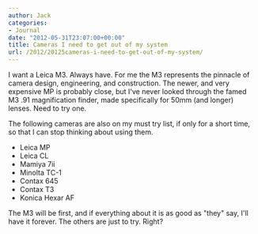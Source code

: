```yaml
---
author: Jack
categories:
- Journal
date: "2012-05-31T23:07:00+00:00"
title: Cameras I need to get out of my system
url: /2012/20125cameras-i-need-to-get-out-of-my-system/
---
```


I want a Leica M3. Always have. For me the M3 represents the pinnacle of camera design, engineering, and construction. The newer, and very expensive MP is probably close, but I've never looked through the famed M3 .91 magnification finder, made specifically for 50mm (and longer) lenses. Need to try one.

The following cameras are also on my must try list, if only for a short time, so that I can stop thinking about using them.

  * Leica MP
  * Leica CL
  * Mamiya 7ii
  * Minolta TC-1
  * Contax 645
  * Contax T3
  * Konica Hexar AF

The M3 will be first, and if everything about it is as good as "they" say, I'll have it forever. The others are just to try. Right?